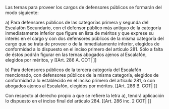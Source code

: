 Las ternas para proveer los cargos de defensores públicos se formarán del modo siguiente:

a) Para defensores públicos de las categorías primera y segunda del Escalafón Secundario, con el defensor público más antiguo de la categoría inmediatamente inferior que figure en lista de méritos y que exprese su interés en el cargo y con dos defensores públicos de la misma categoría del cargo que se trata de proveer o de la inmediatamente inferior, elegidos de conformidad a lo dispuesto en el inciso primero del artículo 281. Sólo a falta de éstos podrán figurar en las ternas abogados ajenos al Escalafón, elegidos por méritos, y [[Art. 286 A. COT| ]]

b) Para defensores públicos de la tercera categoría del Escalafón mencionado, con defensores públicos de la misma categoría, elegidos de conformidad a lo establecido en el inciso primero del artículo 281, o con abogados ajenos al Escalafón, elegidos por méritos. [[Art. 286 B. COT| ]]

Con respecto al derecho propio a que se refiere la letra a), tendrá aplicación lo dispuesto en el inciso final del artículo 284. [[Art. 286 inc. 2 COT| ]]